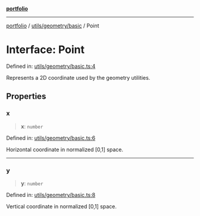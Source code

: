 [**portfolio**](../../../../README.md)

***

[portfolio](../../../../modules.md) / [utils/geometry/basic](../README.md) / Point

# Interface: Point

Defined in: [utils/geometry/basic.ts:4](https://github.com/tnorlund/Portfolio/blob/035b11ab543a17ec78b83c4fcc284e0d2a2292d2/portfolio/utils/geometry/basic.ts#L4)

Represents a 2D coordinate used by the geometry utilities.

## Properties

### x

> **x**: `number`

Defined in: [utils/geometry/basic.ts:6](https://github.com/tnorlund/Portfolio/blob/035b11ab543a17ec78b83c4fcc284e0d2a2292d2/portfolio/utils/geometry/basic.ts#L6)

Horizontal coordinate in normalized [0,1] space.

***

### y

> **y**: `number`

Defined in: [utils/geometry/basic.ts:8](https://github.com/tnorlund/Portfolio/blob/035b11ab543a17ec78b83c4fcc284e0d2a2292d2/portfolio/utils/geometry/basic.ts#L8)

Vertical coordinate in normalized [0,1] space.
